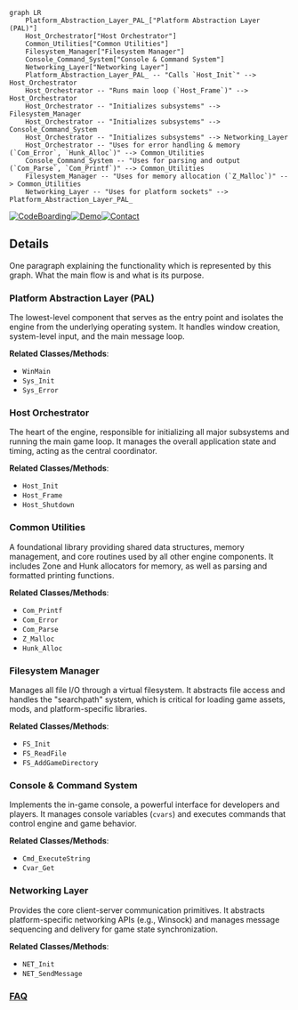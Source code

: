 ```mermaid
graph LR
    Platform_Abstraction_Layer_PAL_["Platform Abstraction Layer (PAL)"]
    Host_Orchestrator["Host Orchestrator"]
    Common_Utilities["Common Utilities"]
    Filesystem_Manager["Filesystem Manager"]
    Console_Command_System["Console & Command System"]
    Networking_Layer["Networking Layer"]
    Platform_Abstraction_Layer_PAL_ -- "Calls `Host_Init`" --> Host_Orchestrator
    Host_Orchestrator -- "Runs main loop (`Host_Frame`)" --> Host_Orchestrator
    Host_Orchestrator -- "Initializes subsystems" --> Filesystem_Manager
    Host_Orchestrator -- "Initializes subsystems" --> Console_Command_System
    Host_Orchestrator -- "Initializes subsystems" --> Networking_Layer
    Host_Orchestrator -- "Uses for error handling & memory (`Com_Error`, `Hunk_Alloc`)" --> Common_Utilities
    Console_Command_System -- "Uses for parsing and output (`Com_Parse`, `Com_Printf`)" --> Common_Utilities
    Filesystem_Manager -- "Uses for memory allocation (`Z_Malloc`)" --> Common_Utilities
    Networking_Layer -- "Uses for platform sockets" --> Platform_Abstraction_Layer_PAL_
```

[![CodeBoarding](https://img.shields.io/badge/Generated%20by-CodeBoarding-9cf?style=flat-square)](https://github.com/CodeBoarding/GeneratedOnBoardings)[![Demo](https://img.shields.io/badge/Try%20our-Demo-blue?style=flat-square)](https://www.codeboarding.org/demo)[![Contact](https://img.shields.io/badge/Contact%20us%20-%20contact@codeboarding.org-lightgrey?style=flat-square)](mailto:contact@codeboarding.org)

## Details

One paragraph explaining the functionality which is represented by this graph. What the main flow is and what is its purpose.

### Platform Abstraction Layer (PAL)
The lowest-level component that serves as the entry point and isolates the engine from the underlying operating system. It handles window creation, system-level input, and the main message loop.


**Related Classes/Methods**:

- `WinMain`
- `Sys_Init`
- `Sys_Error`


### Host Orchestrator
The heart of the engine, responsible for initializing all major subsystems and running the main game loop. It manages the overall application state and timing, acting as the central coordinator.


**Related Classes/Methods**:

- `Host_Init`
- `Host_Frame`
- `Host_Shutdown`


### Common Utilities
A foundational library providing shared data structures, memory management, and core routines used by all other engine components. It includes Zone and Hunk allocators for memory, as well as parsing and formatted printing functions.


**Related Classes/Methods**:

- `Com_Printf`
- `Com_Error`
- `Com_Parse`
- `Z_Malloc`
- `Hunk_Alloc`


### Filesystem Manager
Manages all file I/O through a virtual filesystem. It abstracts file access and handles the "searchpath" system, which is critical for loading game assets, mods, and platform-specific libraries.


**Related Classes/Methods**:

- `FS_Init`
- `FS_ReadFile`
- `FS_AddGameDirectory`


### Console & Command System
Implements the in-game console, a powerful interface for developers and players. It manages console variables (`cvars`) and executes commands that control engine and game behavior.


**Related Classes/Methods**:

- `Cmd_ExecuteString`
- `Cvar_Get`


### Networking Layer
Provides the core client-server communication primitives. It abstracts platform-specific networking APIs (e.g., Winsock) and manages message sequencing and delivery for game state synchronization.


**Related Classes/Methods**:

- `NET_Init`
- `NET_SendMessage`




### [FAQ](https://github.com/CodeBoarding/GeneratedOnBoardings/tree/main?tab=readme-ov-file#faq)